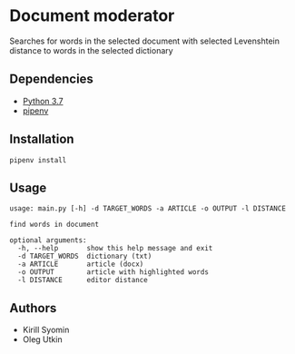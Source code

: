 # Document moderator
Searches for words in the selected document with selected Levenshtein distance to words in the selected dictionary

## Dependencies
- [Python 3.7](https://www.python.org/downloads/)
- [pipenv](https://pipenv.readthedocs.io/en/latest/)

## Installation
```
pipenv install
```

## Usage
```
usage: main.py [-h] -d TARGET_WORDS -a ARTICLE -o OUTPUT -l DISTANCE

find words in document

optional arguments:
  -h, --help       show this help message and exit
  -d TARGET_WORDS  dictionary (txt)
  -a ARTICLE       article (docx)
  -o OUTPUT        article with highlighted words
  -l DISTANCE      editor distance
```

## Authors
- Kirill Syomin
- Oleg Utkin
